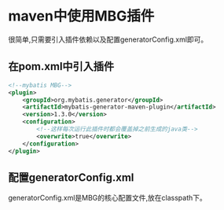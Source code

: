 # maven中使用MBG插件
很简单,只需要引入插件依赖以及配置generatorConfig.xml即可。

## 在pom.xml中引入插件
```xml
<!--mybatis MBG-->
<plugin>
	<groupId>org.mybatis.generator</groupId>
	<artifactId>mybatis-generator-maven-plugin</artifactId>
	<version>1.3.0</version>
	<configuration>
		<!--这样每次运行此插件时都会覆盖掉之前生成的java类-->
		<overwrite>true</overwrite>
	</configuration>
</plugin>
```

## 配置generatorConfig.xml
generatorConfig.xml是MBG的核心配置文件,放在classpath下。
